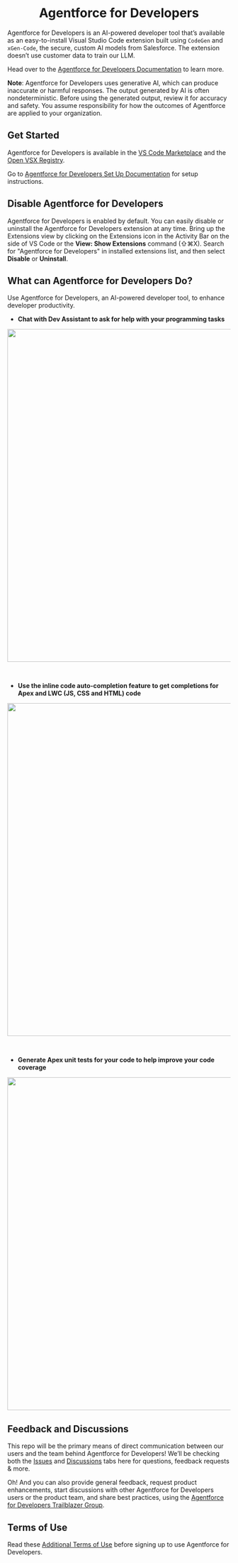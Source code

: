 <div align=center>

# Agentforce for Developers

</div>

Agentforce for Developers is an AI-powered developer tool that’s available as an easy-to-install Visual Studio Code extension built using `CodeGen` and `xGen-Code`, the secure, custom AI models from Salesforce. The extension doesn’t use customer data to train our LLM. 

Head over to the [Agentforce for Developers Documentation](https://developer.salesforce.com/tools/vscode/en/einstein/einstein-overview) to learn more.

**Note**: Agentforce for Developers uses generative AI, which can produce inaccurate or harmful responses. The output generated by AI is often nondeterministic. Before using the generated output, review it for accuracy and safety. You assume responsibility for how the outcomes of Agentforce are applied to your organization.

## Get Started

Agentforce for Developers is available in the [VS Code Marketplace](https://marketplace.visualstudio.com/items?itemName=salesforce.salesforcedx-einstein-gpt) and the [Open VSX Registry](https://open-vsx.org/extension/salesforce/salesforcedx-einstein-gpt).

Go to [Agentforce for Developers Set Up Documentation](https://developer.salesforce.com/tools/vscode/en/einstein/einstein-setup) for setup instructions.

## Disable Agentforce for Developers
Agentforce for Developers is enabled by default. You can easily disable or uninstall the Agentforce for Developers extension at any time. Bring up the Extensions view by clicking on the Extensions icon in the Activity Bar on the side of VS Code or the **View: Show Extensions** command (⇧⌘X). Search for "Agentforce for Developers" in installed extensions list, and then select **Disable** or **Uninstall**.


## What can Agentforce for Developers Do?

Use Agentforce for Developers, an AI-powered developer tool, to enhance developer productivity.

* **Chat with Dev Assistant to ask for help with your programming tasks**

<div align=center>
<img src="https://github.com/forcedotcom/Einstein-GPT-for-Developers/blob/main/images/einstein-mtc.gif" width="750">
</div>
<p>&nbsp;</p>

* **Use the inline code auto-completion feature to get completions for Apex and LWC (JS, CSS and HTML) code**

<div align=center>
<img src="https://github.com/forcedotcom/Einstein-GPT-for-Developers/blob/main/images/einstein-inline-autocomplete.gif" width="750">
</div>
<p>&nbsp;</p>
  
* **Generate Apex unit tests for your code to help improve your code coverage**

<div align=center>
<img src="https://github.com/forcedotcom/Einstein-GPT-for-Developers/blob/main/images/einstein-tcg.gif" width="750">
</div>


## Feedback and Discussions
This repo will be the primary means of direct communication between our users and the team behind Agentforce for Developers! We’ll be checking both the [Issues](https://github.com/forcedotcom/Einstein-GPT-for-Developers/issues) and [Discussions](https://github.com/forcedotcom/Einstein-GPT-for-Developers/discussions) tabs here for questions, feedback requests & more. 

Oh! And you can also provide general feedback, request product enhancements, start discussions with other Agentforce for Developers users or the product team, and share best practices, using the [Agentforce for Developers Trailblazer Group](https://trailhead.salesforce.com/trailblazer-community/groups/0F94V000000oRJs?tab=discussion&sort=LAST_MODIFIED_DATE_DESC).


## Terms of Use

Read these [Additional Terms of Use](https://developer.salesforce.com/tools/vscode/en/einstein/einstein-termsofuse) before signing up to use Agentforce for Developers.
